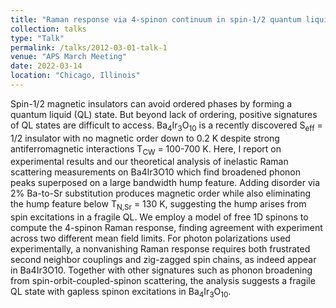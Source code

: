 ```yaml
---
title: "Raman response via 4-spinon continuum in spin-1/2 quantum liquid Ba<sub>4</sub>Ir<sub>3</sub>O<sub>10</sub>"
collection: talks
type: "Talk"
permalink: /talks/2012-03-01-talk-1
venue: "APS March Meeting"
date: 2022-03-14
location: "Chicago, Illinois"
---
```


Spin-1/2 magnetic insulators can avoid ordered phases by forming a quantum liquid (QL) state. But beyond lack of ordering, positive signatures of QL states are difficult to access. Ba<sub>4</sub>Ir<sub>3</sub>O<sub>10</sub> is a recently discovered S<sub>eff</sub> = 1/2 insulator with no magnetic order down to 0.2 K despite strong antiferromagnetic interactions T<sub>CW</sub> = 100-700 K. Here, I report on experimental results and our theoretical analysis of inelastic Raman scattering measurements on Ba4Ir3O10 which find broadened phonon peaks superposed on a large bandwidth hump feature. Adding disorder via 2% Ba-to-Sr substitution produces magnetic order while also eliminating the hump feature below T<sub>N,Sr</sub> = 130 K, suggesting the hump arises from spin excitations in a fragile QL. We employ a model of free 1D spinons to compute the 4-spinon Raman response, finding agreement with experiment across two different mean field limits. For photon polarizations used experimentally, a nonvanishing Raman response requires both frustrated second neighbor couplings and zig-zagged spin chains, as indeed appear in Ba4Ir3O10. Together with other signatures such as phonon broadening from spin-orbit-coupled-spinon scattering, the analysis suggests a fragile QL state with gapless spinon excitations in Ba<sub>4</sub>Ir<sub>3</sub>O<sub>10</sub>.
